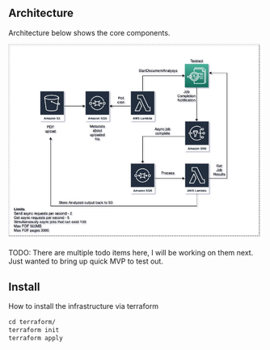 ## Architecture

Architecture below shows the core components. 

![](arch.png)

TODO: There are multiple todo items here, I will be working on them next. Just wanted to bring up quick MVP to test out.

## Install
How to install the infrastructure via terraform

```shell script
cd terraform/
terraform init
terraform apply
```
